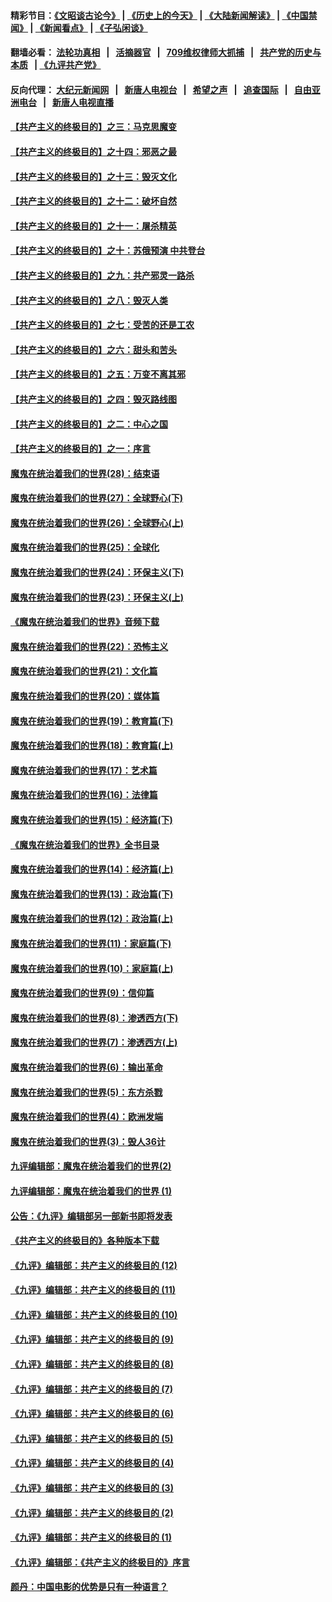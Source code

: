 #### 精彩节目：[《文昭谈古论今》](http://134.209.198.168/wenzhao) | [《历史上的今天》](http://134.209.198.168/today-in-history) | [《大陆新闻解读》](http://134.209.198.168/ntdtv-comedy) | [《中国禁闻》](http://134.209.198.168/ntdtv-news) | [《新闻看点》](http://134.209.198.168/news-insight) | [《子弘闲谈》](http://134.209.198.168/zihongxiantan/) 

  #### 翻墙必看： [法轮功真相](http://134.209.198.168:10000/videos/truth.html) &nbsp;&nbsp;|&nbsp;&nbsp; [活摘器官](http://134.209.198.168:10000/videos/res/Organs/) &nbsp;&nbsp;|&nbsp;&nbsp; [709维权律师大抓捕](http://134.209.198.168:10000/videos/709/) &nbsp;&nbsp;|&nbsp;&nbsp; [共产党的历史与本质](http://134.209.198.168:10000/videos/ccp.html) &nbsp;&nbsp;| [《九评共产党》](http://134.209.198.168:10000/videos/jiuping/) 

#### 反向代理： [大纪元新闻网](http://134.209.198.168:10080/) &nbsp;&nbsp;|&nbsp;&nbsp; [新唐人电视台](http://134.209.198.168:8000/) &nbsp;&nbsp;|&nbsp;&nbsp; [希望之声](http://134.209.198.168:8200/) &nbsp;&nbsp;|&nbsp;&nbsp; [追查国际](http://134.209.198.168:10010/) &nbsp;&nbsp;|&nbsp;&nbsp; [自由亚洲电台](http://134.209.198.168:9800/) &nbsp;&nbsp;|&nbsp;&nbsp; [新唐人电视直播](http://134.209.198.168/) 

#### [【共产主义的终极目的】之三：马克思魔变](../pages/nsc422/n11061941.md?t=04020037) 

#### [【共产主义的终极目的】之十四：邪恶之最](../pages/nsc422/n11150249.md?t=04020037) 

#### [【共产主义的终极目的】之十三：毁灭文化](../pages/nsc422/n11135227.md?t=04020037) 

#### [【共产主义的终极目的】之十二：破坏自然](../pages/nsc422/n11135214.md?t=04020037) 

#### [【共产主义的终极目的】之十一：屠杀精英](../pages/nsc422/n11118442.md?t=04020037) 

#### [【共产主义的终极目的】之十：苏俄预演 中共登台](../pages/nsc422/n11118424.md?t=04020037) 

#### [【共产主义的终极目的】之九：共产邪灵一路杀](../pages/nsc422/n11114139.md?t=04020037) 

#### [【共产主义的终极目的】之八：毁灭人类](../pages/nsc422/n11108503.md?t=04020037) 

#### [【共产主义的终极目的】之七：受苦的还是工农](../pages/nsc422/n11101809.md?t=04020037) 

#### [【共产主义的终极目的】之六：甜头和苦头](../pages/nsc422/n11096971.md?t=04020037) 

#### [【共产主义的终极目的】之五：万变不离其邪](../pages/nsc422/n11091285.md?t=04020037) 

#### [【共产主义的终极目的】之四：毁灭路线图](../pages/nsc422/n11086284.md?t=04020037) 

#### [【共产主义的终极目的】之二：中心之国](../pages/nsc422/n11047728.md?t=04020037) 

#### [【共产主义的终极目的】之一：序言](../pages/nsc422/n11086077.md?t=04020037) 

#### [魔鬼在统治着我们的世界(28)：结束语](../pages/nsc422/n10936246.md?t=04020037) 

#### [魔鬼在统治着我们的世界(27)：全球野心(下)](../pages/nsc422/n10928319.md?t=04020037) 

#### [魔鬼在统治着我们的世界(26)：全球野心(上)](../pages/nsc422/n10900318.md?t=04020037) 

#### [魔鬼在统治着我们的世界(25)：全球化](../pages/nsc422/n10788205.md?t=04020037) 

#### [魔鬼在统治着我们的世界(24)：环保主义(下)](../pages/nsc422/n10695307.md?t=04020037) 

#### [魔鬼在统治着我们的世界(23)：环保主义(上)](../pages/nsc422/n10688613.md?t=04020037) 

#### [《魔鬼在统治着我们的世界》音频下载](../pages/nsc422/n10635553.md?t=04020037) 

#### [魔鬼在统治着我们的世界(22)：恐怖主义](../pages/nsc422/n10614727.md?t=04020037) 

#### [魔鬼在统治着我们的世界(21)：文化篇](../pages/nsc422/n10597706.md?t=04020037) 

#### [魔鬼在统治着我们的世界(20)：媒体篇](../pages/nsc422/n10586579.md?t=04020037) 

#### [魔鬼在统治着我们的世界(19)：教育篇(下)](../pages/nsc422/n10564808.md?t=04020037) 

#### [魔鬼在统治着我们的世界(18)：教育篇(上)](../pages/nsc422/n10526970.md?t=04020037) 

#### [魔鬼在统治着我们的世界(17)：艺术篇](../pages/nsc422/n10499093.md?t=04020037) 

#### [魔鬼在统治着我们的世界(16)：法律篇](../pages/nsc422/n10485969.md?t=04020037) 

#### [魔鬼在统治着我们的世界(15)：经济篇(下)](../pages/nsc422/n10469975.md?t=04020037) 

#### [《魔鬼在统治着我们的世界》全书目录](../pages/nsc422/n10464261.md?t=04020037) 

#### [魔鬼在统治着我们的世界(14)：经济篇(上)](../pages/nsc422/n10457370.md?t=04020037) 

#### [魔鬼在统治着我们的世界(13)：政治篇(下)](../pages/nsc422/n10448270.md?t=04020037) 

#### [魔鬼在统治着我们的世界(12)：政治篇(上)](../pages/nsc422/n10444576.md?t=04020037) 

#### [魔鬼在统治着我们的世界(11)：家庭篇(下)](../pages/nsc422/n10440961.md?t=04020037) 

#### [魔鬼在统治着我们的世界(10)：家庭篇(上)](../pages/nsc422/n10435448.md?t=04020037) 

#### [魔鬼在统治着我们的世界(9)：信仰篇](../pages/nsc422/n10432159.md?t=04020037) 

#### [魔鬼在统治着我们的世界(8)：渗透西方(下)](../pages/nsc422/n10429603.md?t=04020037) 

#### [魔鬼在统治着我们的世界(7)：渗透西方(上)](../pages/nsc422/n10426013.md?t=04020037) 

#### [魔鬼在统治着我们的世界(6)：输出革命](../pages/nsc422/n10421536.md?t=04020037) 

#### [魔鬼在统治着我们的世界(5)：东方杀戮](../pages/nsc422/n10417707.md?t=04020037) 

#### [魔鬼在统治着我们的世界(4)：欧洲发端](../pages/nsc422/n10414890.md?t=04020037) 

#### [魔鬼在统治着我们的世界(3)：毁人36计](../pages/nsc422/n10411583.md?t=04020037) 

#### [九评编辑部：魔鬼在统治着我们的世界(2)](../pages/nsc422/n10410036.md?t=04020037) 

#### [九评编辑部：魔鬼在统治着我们的世界 (1)](../pages/nsc422/n10406825.md?t=04020037) 

#### [公告：《九评》编辑部另一部新书即将发表](../pages/nsc422/n10405104.md?t=04020037) 

#### [《共产主义的终极目的》各种版本下载](../pages/nsc422/n10022138.md?t=04020037) 

#### [《九评》编辑部：共产主义的终极目的 (12)](../pages/nsc422/n9933272.md?t=04020037) 

#### [《九评》编辑部：共产主义的终极目的 (11)](../pages/nsc422/n9924973.md?t=04020037) 

#### [《九评》编辑部：共产主义的终极目的 (10)](../pages/nsc422/n9920883.md?t=04020037) 

#### [《九评》编辑部：共产主义的终极目的 (9)](../pages/nsc422/n9916363.md?t=04020037) 

#### [《九评》编辑部：共产主义的终极目的 (8)](../pages/nsc422/n9912488.md?t=04020037) 

#### [《九评》编辑部：共产主义的终极目的 (7)](../pages/nsc422/n9901176.md?t=04020037) 

#### [《九评》编辑部：共产主义的终极目的 (6)](../pages/nsc422/n9899359.md?t=04020037) 

#### [《九评》编辑部：共产主义的终极目的 (5)](../pages/nsc422/n9893174.md?t=04020037) 

#### [《九评》编辑部：共产主义的终极目的 (4)](../pages/nsc422/n9891246.md?t=04020037) 

#### [《九评》编辑部：共产主义的终极目的 (3)](../pages/nsc422/n9879879.md?t=04020037) 

#### [《九评》编辑部：共产主义的终极目的 (2)](../pages/nsc422/n9876205.md?t=04020037) 

#### [《九评》编辑部：共产主义的终极目的 (1)](../pages/nsc422/n9865857.md?t=04020037) 

#### [《九评》编辑部：《共产主义的终极目的》序言](../pages/nsc422/n9862666.md?t=04020037) 

#### [颜丹：中国电影的优势是只有一种语言？](../pages/nsc422/n9583062.md?t=04020037) 

